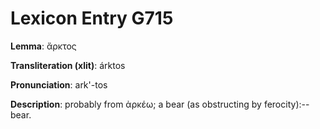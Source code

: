 # Lexicon Entry G715

**Lemma**: ἄρκτος

**Transliteration (xlit)**: árktos

**Pronunciation**: ark'-tos

**Description**:
probably from ἀρκέω; a bear (as obstructing by ferocity):--bear.
